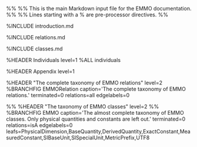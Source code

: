 %%
%% This is the main Markdown input file for the EMMO documentation.
%%
%% Lines starting with a % are pre-processor directives.
%%

%INCLUDE introduction.md

%INCLUDE relations.md

%INCLUDE classes.md


%HEADER Individuals       level=1
%ALL individuals


%HEADER Appendix          level=1

%HEADER "The complete taxonomy of EMMO relations"   level=2
%BRANCHFIG EMMORelation   caption='The complete taxonomy of EMMO relations.' terminated=0 relations=all edgelabels=0

%% %HEADER "The taxonomy of EMMO classes"     level=2
%% %BRANCHFIG EMMO           caption='The almost complete taxonomy of EMMO classes. Only physical quantities and constants are left out.' terminated=0 relations=isA edgelabels=0 leafs=PhysicalDimension,BaseQuantity,DerivedQuantity,ExactConstant,MeasuredConstant,SIBaseUnit,SISpecialUnit,MetricPrefix,UTF8
